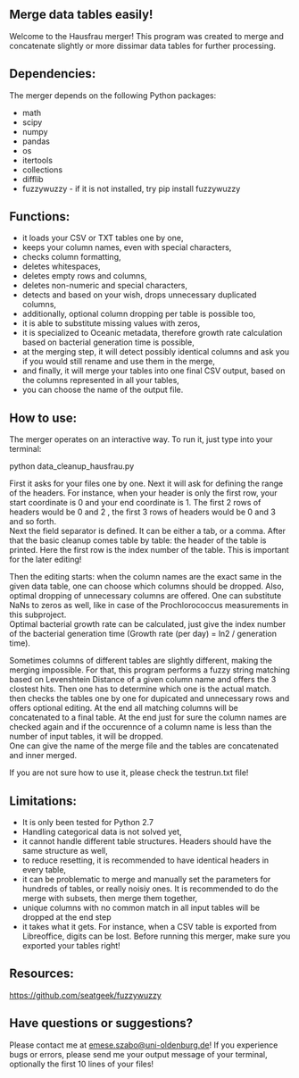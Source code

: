## Merge data tables easily!
Welcome to the Hausfrau merger! This program was created to merge and concatenate slightly or more dissimar data tables for further processing.

## Dependencies:
The merger depends on the following Python packages:
* math
* scipy
* numpy
* pandas
* os
* itertools
* collections
* difflib
* fuzzywuzzy - if it is not installed, try pip install fuzzywuzzy
## Functions:
* it loads your CSV or TXT tables one by one,
* keeps your column names, even with special characters,
* checks column formatting,
* deletes whitespaces,
* deletes empty rows and columns,
* deletes non-numeric and special characters,
* detects and based on your wish, drops unnecessary duplicated columns,
* additionally, optional column dropping per table is possible too,
* it is able to substitute missing values with zeros,
* it is specialized to Oceanic metadata, therefore growth rate calculation based on bacterial generation time is possible,
* at the merging step, it will detect possibly identical columns and ask you if you would still rename and use them in the merge,
* and finally, it will merge your tables into one final CSV output, based on the columns represented in all your tables,
* you can choose the name of the output file.


## How to use:
The merger operates on an interactive way. To run it, just type into your terminal:

python data_cleanup_hausfrau.py

First it asks for your files one by one. Next it will ask for defining the range of the headers. For instance, when your header is only the first row, your start coordinate is 0 and your end coordinate is 1. The first 2 rows of headers would be 0 and 2 , the first 3 rows of headers would be 0 and 3  and so forth.  
Next the field separator is defined. It can be either a tab, or a comma. After that the basic cleanup comes table by table: the header of the table is printed. Here the first row is the index number of the table. This is important for the later editing!  

Then the editing starts: when the column names are the exact same in the given data table, one can choose which columns should be dropped. Also, optimal dropping of unnecessary columns are offered. One can substitute NaNs to zeros as well, like in case of the Prochlorococcus measurements in this subproject.  
Optimal bacterial growth rate can be calculated, just give the index number of the bacterial generation time (Growth rate (per day) = ln2 / generation time).  

Sometimes columns of different tables are slightly different, making the merging impossible. For that, this program performs a fuzzy string matching based on  Levenshtein Distance of a given column name and offers the 3 clostest hits. Then one has to determine which one is the actual match.  
then checks the tables one by one for dupicated and unnecessary rows and offers optional editing. At the end all matching columns will be concatenated to a final table. At the end just for sure the column names are checked again and if the occurennce of a column name is less than the number of input tables, it will be dropped.  
One can give the name of the merge file and the tables are concatenated and inner merged.

If you are not sure how to use it, please check the testrun.txt file!
## Limitations:
 * It is only been tested for Python 2.7
 * Handling categorical data is not solved yet,
 * it cannot handle different table structures. Headers should have the same structure as well,
 * to reduce resetting, it is recommended to have identical headers in every table,
 * it can be problematic to merge and manually set the parameters for hundreds of tables, or really noisiy ones. It is recommended to do the merge with subsets, then merge them together,
 * unique columns with no common match in all input tables will be dropped at the end step
 * it takes what it gets. For instance, when a CSV table is exported from Libreoffice, digits can be lost. Before running this merger, make sure you exported your tables right!
 
## Resources:

https://github.com/seatgeek/fuzzywuzzy

## Have questions or suggestions?
Please contact me at emese.szabo@uni-oldenburg.de!
If you experience bugs or errors, please send me your output message of your terminal, optionally the first 10 lines of your files!
